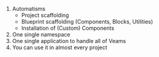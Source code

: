1. Automatisms
    - Project scaffolding
    - Blueprint scaffolding (Components, Blocks, Utilities)
    - Installation of (Custom) Components
2. One single namespace
3. One single application to handle all of Veams
4. You can use it in almost every project